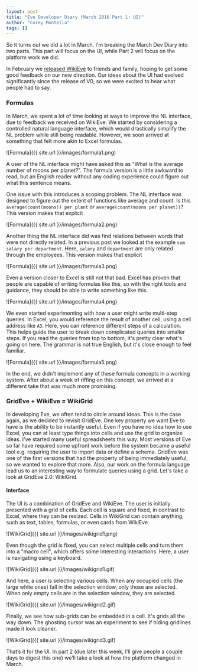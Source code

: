 ```yaml
---
layout: post
title: "Eve Developer Diary (March 2016 Part 1: UI)"
author: "Corey Montella"
tags: []
---
```


So it turns out we did a lot in March. I'm breaking the March Dev Diary into two parts. This part will focus on the UI, while Part 2 will focus on the platform work we did.

In February we [released WikiEve](http://incidentalcomplexity.com/2016/06/10/jan-feb/) to friends and family, hoping to get some good feedback on our new direction. Our ideas about the UI had evolved significantly since the release of V0, so we were excited to hear what people had to say.

### Formulas
In March, we spent a lot of time looking at ways to improve the NL interface, due to feedback we received on WikiEve. We started by considering a controlled natural language interface, which would drastically simplify the NL problem while still being readable. However, we soon arrived at something that felt more akin to Excel formulas.

![Formula]({{ site.url }}/images/formula1.png)

A user of the NL interface might have asked this as "What is the average number of moons per planet?". The formula version is a little awkward to read, but an English reader without any coding experience could figure out what this sentence means.

One issue with this introduces a scoping problem. The NL interface was designed to figure out the extent of functions like average and count. Is this `average(count(moons)) per plant` or `average(count(moons per planet))`? This version makes that explicit

![Formula]({{ site.url }}/images/formula2.png)

Another thing the NL interface did was find relations between words that were not directly related. In a previous post we looked at the example `sum salary per department`. Here, `salary` and `department` are only related through the employees. This version makes that explicit

![Formula]({{ site.url }}/images/formula3.png)

Even a version closer to Excel is still not that bad. Excel has proven that people are capable of writing formulas like this, so with the right tools and guidance, they should be able to write something like this.

![Formula]({{ site.url }}/images/formula4.png)

We even started experimenting with how a user might write multi-step queries. In Excel, you would reference the result of another cell, using a cell address like `A3`. Here, you can reference different steps of a calculation. This helps guide the user to break down complicated queries into smaller steps. If you read the queries from top to bottom, it's pretty clear what's going on here. The grammar is not true English, but it's close enough to feel familiar.

![Formula]({{ site.url }}/images/formula5.png)

In the end, we didn't implement any of these formula concepts in a working system. After about a week of riffing on this concept, we arrived at a different take that was much more promising.

### GridEve + WikiEve = WikiGrid

In developing Eve, we often tend to circle around ideas. This is the case again, as we decided to revisit GridEve. One key property we want Eve to have is the ability to be instantly useful. Even if you have no idea how to use Excel, you can at least type things into cells and use the grid to organize ideas. I've started many useful spreadsheets this way.
 Most versions of Eve so far have required some upfront work before the system became a useful tool e.g. requiring the user to import data or define a schema.
GridEve was one of the first versions that had the property of being immediately useful, so we wanted to explore that more. Also, our work on the formula language lead us to an interesting way to formulate queries using a grid. Let's take a look at GridEve 2.0: WikiGrid.

#### Interface

The UI is a combination of GridEve and WikiEve. The user is initially presented with a grid of cells. Each cell is square and fixed, in contrast to Excel, where they can be resized. Cells in WikiGrid can contain anything, such as text, tables, formulas, or even cards from WikiEve

![WikiGrid]({{ site.url }}/images/wikigrid1.png)

Even though the grid is fixed, you can select multiple cells and turn them into a "macro cell", which offers some interesting interactions. Here, a user is navigating using a keyboard.

![WikiGrid]({{ site.url }}/images/wikigrid1.gif)

And here, a user is selecting various cells. When any occupied cells (the large white ones) fall in the selection window, only those are selected. When only empty cells are in the selection window, they are selected.

![WikiGrid]({{ site.url }}/images/wikigrid2.gif)

Finally, we see how sub-grids can be embedded in a cell. It's grids all the way down. The ghosting cursor was an experiment to see if hiding gridlines made it look cleaner.

![WikiGrid]({{ site.url }}/images/wikigrid3.gif)

That’s it for the UI. In part 2 (due later this week, I’ll give people a couple days to digest this one) we’ll take a look at how the platform changed in March.